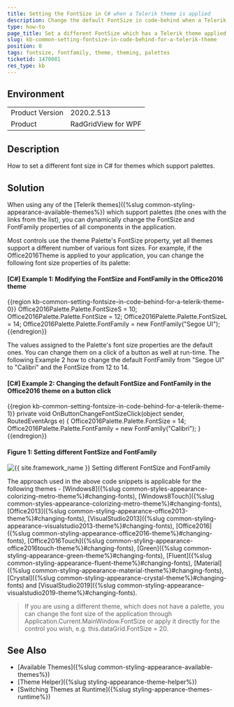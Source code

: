 ```yaml
---
title: Setting the FontSize in C# when a Telerik theme is applied
description: Change the default FontSize in code-behind when a Telerik theme is applied.
type: how-to
page_title: Set a different FontSize which has a Telerik theme applied
slug: kb-common-setting-fontsize-in-code-behind-for-a-telerik-theme
position: 0
tags: fontsize, fontfamily, theme, theming, palettes
ticketid: 1470081
res_type: kb
---
```


## Environment
<table>
	<tbody>
		<tr>
			<td>Product Version</td>
			<td>2020.2.513</td>
		</tr>
		<tr>
			<td>Product</td>
			<td>RadGridView for WPF</td>
		</tr>
	</tbody>
</table>


## Description
How to set a different font size in C# for themes which support palettes.

## Solution
When using any of the [Telerik themes]({%slug common-styling-appearance-available-themes%}) which support palettes (the ones with the links from the list), you can dynamically change the FontSize and FontFamily properties of all components in the application.

Most controls use the theme Palette's FontSize property, yet all themes support a different number of various font sizes. For example, if the Office2016Theme is applied to your application, you can change the following font size properties of its palette:

#### __[C#] Example 1: Modifying the FontSize and FontFamily in the Office2016 theme__
{{region kb-common-setting-fontsize-in-code-behind-for-a-telerik-theme-0}}
	Office2016Palette.Palette.FontSizeS = 10; 
	Office2016Palette.Palette.FontSize = 12; 
	Office2016Palette.Palette.FontSizeL = 14;
	Office2016Palette.Palette.FontFamily = new FontFamily("Segoe UI"); 
{{endregion}}

The values assigned to the Palette's font size properties are the default ones. You can change them on a click of a button as well at run-time. The following Example 2 how to change the default FontFamily from "Segoe UI" to "Calibri" and the FontSize from 12 to 14.


#### __[C#] Example 2: Changing the default FontSize and FontFamily in the Office2016 theme on a button click__
{{region kb-common-setting-fontsize-in-code-behind-for-a-telerik-theme-1}}
	private void OnButtonChangeFontSizeClick(object sender, RoutedEventArgs e) 
	{ 
		Office2016Palette.Palette.FontSize = 14; 
		Office2016Palette.Palette.FontFamily = new FontFamily("Calibri"); 
	} 
{{endregion}}

#### __Figure 1: Setting different FontSize and FontFamily__
![{{ site.framework_name }} Setting different FontSize and FontFamily](../styling-and-appearance/images/common-styling-appearance-office2016-theme-1.png)	

The approach used in the above code snippets is applicable for the following themes - [Windows8]({%slug common-styles-appearance-colorizing-metro-theme%}#changing-fonts), [Windows8Touch]({%slug common-styles-appearance-colorizing-metro-theme%}#changing-fonts), [Office2013]({%slug common-styling-appearance-office2013-theme%}#changing-fonts), [VisualStudio2013]({%slug common-styling-appearance-visualstudio2013-theme%}#changing-fonts), [Office2016]({%slug common-styling-appearance-office2016-theme%}#changing-fonts), [Office2016Touch]({%slug common-styling-appearance-office2016touch-theme%}#changing-fonts), [Green]({%slug common-styling-appearance-green-theme%}#changing-fonts), [Fluent]({%slug common-styling-appearance-fluent-theme%}#changing-fonts), [Material]({%slug common-styling-appearance-material-theme%}#changing-fonts), [Crystal]({%slug common-styling-appearance-crystal-theme%}#changing-fonts) and [VisualStudio2019]({%slug common-styling-appearance-visualstudio2019-theme%}#changing-fonts).

>If you are using a different theme, which does not have a palette, you can change the font size of the application through Application.Current.MainWindow.FontSize or apply it directly for the control you wish, e.g. this.dataGrid.FontSize = 20.

## See Also  
* [Available Themes]({%slug common-styling-appearance-available-themes%})
* [Theme Helper]({%slug styling-appearance-theme-helper%})
* [Switching Themes at Runtime]({%slug styling-apperance-themes-runtime%})
